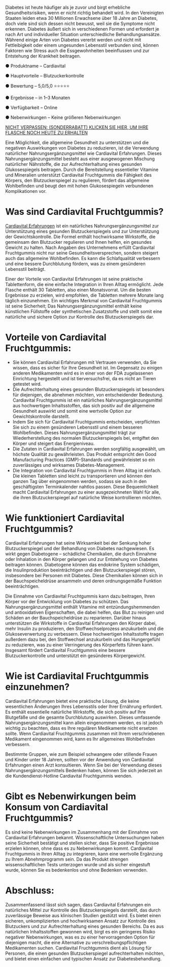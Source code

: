 Diabetes ist heute häufiger als je zuvor und birgt erhebliche Gesundheitsrisiken, wenn er nicht richtig behandelt wird. In den Vereinigten Staaten leiden etwa 30 Millionen Erwachsene über 18 Jahre an Diabetes, doch viele sind sich dessen nicht bewusst, weil sie die Symptome nicht erkennen. Diabetes äußert sich in verschiedenen Formen und erfordert je nach Art und individueller Situation unterschiedliche Behandlungsansätze. Während einige Arten von Diabetes vererbt werden und nicht mit Fettleibigkeit oder einem ungesunden Lebensstil verbunden sind, können Faktoren wie Stress auch die Essgewohnheiten beeinflussen und zur Entstehung der Krankheit beitragen.

● Produktname – Cardiavital

● Hauptvorteile – Blutzuckerkontrolle

● Bewertung – 5,0/5,0 ⭐⭐⭐⭐⭐

● Ergebnisse – in 1–3 Monaten

● Verfügbarkeit – Online

● Nebenwirkungen – Keine größeren Nebenwirkungen

[NICHT VERPASSEN: (SONDERRABATT) KLICKEN SIE HIER, UM IHRE FLASCHE NOCH HEUTE ZU ERHALTEN](https://atozsupplement.com/cardiavital-fruchtgummis/)

Eine Möglichkeit, die allgemeine Gesundheit zu unterstützen und die negativen Auswirkungen von Diabetes zu reduzieren, ist die Verwendung natürlicher Nahrungsergänzungsmittel wie Cardiavital Erfahrungen. Dieses Nahrungsergänzungsmittel besteht aus einer ausgewogenen Mischung natürlicher Nährstoffe, die zur Aufrechterhaltung eines gesunden Glukosespiegels beitragen. Durch die Bereitstellung essentieller Vitamine und Mineralien unterstützt Cardiavital Fruchtgummis die Fähigkeit des Körpers, den Blutzuckerspiegel zu regulieren, fördert das allgemeine Wohlbefinden und beugt den mit hohen Glukosespiegeln verbundenen Komplikationen vor.

# Was sind Cardiavital Fruchtgummis?

[Cardiavital Erfahrungen](https://www.facebook.com/cardiavitalfruchtgummis/) ist ein natürliches Nahrungsergänzungsmittel zur Unterstützung eines gesunden Blutzuckerspiegels und zur Unterstützung der Gewichtskontrolle. Die Formel enthält hochwirksame Wirkstoffe, die gemeinsam den Blutzucker regulieren und Ihnen helfen, ein gesundes Gewicht zu halten. Nach Angaben des Unternehmens erfüllt Cardiavital Fruchtgummis nicht nur seine Gesundheitsversprechen, sondern steigert auch das allgemeine Wohlbefinden. Es kann die Schlafqualität verbessern und eine bessere Durchblutung fördern, was zu einem gesünderen Lebensstil beiträgt.

Einer der Vorteile von Cardiavital Erfahrungen ist seine praktische Tablettenform, die eine einfache Integration in Ihren Alltag ermöglicht. Jede Flasche enthält 30 Tabletten, also einen Monatsvorrat. Um die besten Ergebnisse zu erzielen, wird empfohlen, die Tabletten mehrere Monate lang täglich einzunehmen. Ein wichtiges Merkmal von Cardiavital Fruchtgummis ist seine Sicherheit; Das Nahrungsergänzungsmittel enthält keine künstlichen Füllstoffe oder synthetischen Zusatzstoffe und stellt somit eine natürliche und sichere Option zur Kontrolle des Blutzuckerspiegels dar.

# Vorteile von Cardiavital Fruchtgummis:

- Sie können Cardiavital Erfahrungen mit Vertrauen verwenden, da Sie wissen, dass es sicher für Ihre Gesundheit ist. Im Gegensatz zu einigen anderen Medikamenten wird es in einer von der FDA zugelassenen Einrichtung hergestellt und ist tierversuchsfrei, da es nicht an Tieren getestet wird.
- Die Aufrechterhaltung eines gesunden Blutzuckerspiegels ist besonders für diejenigen, die abnehmen möchten, von entscheidender Bedeutung. Cardiavital Fruchtgummis ist ein natürliches Nahrungsergänzungsmittel aus hochwertigen Inhaltsstoffen, das sich positiv auf die allgemeine Gesundheit auswirkt und somit eine wertvolle Option zur Gewichtskontrolle darstellt.
- Indem Sie sich für Cardiavital Fruchtgummis entscheiden, verpflichten Sie sich zu einem gesünderen Lebensstil und einem besseren Wohlbefinden. Dieses Nahrungsergänzungsmittel trägt zur Wiederherstellung des normalen Blutzuckerspiegels bei, entgiftet den Körper und steigert das Energieniveau.
- Die Zutaten in Cardiavital Erfahrungen werden sorgfältig ausgewählt, um höchste Qualität zu gewährleisten. Das Produkt entspricht den Good Manufacturing Practices (GMP)-Standards und gewährleistet so ein zuverlässiges und wirksames Diabetes-Management.
- Die Integration von Cardiavital Fruchtgummis in Ihren Alltag ist einfach. Die kleinen Tabletten sind leicht zu transportieren und können den ganzen Tag über eingenommen werden, sodass sie auch in den geschäftigsten Terminkalender nahtlos passen. Diese Bequemlichkeit macht Cardiavital Erfahrungen zu einer ausgezeichneten Wahl für alle, die ihren Blutzuckerspiegel auf natürliche Weise kontrollieren möchten.

# Wie funktioniert Cardiavital Fruchtgummis?

Cardiavital Erfahrungen hat seine Wirksamkeit bei der Senkung hoher Blutzuckerspiegel und der Behandlung von Diabetes nachgewiesen. Es wirkt gegen Diabetogene – schädliche Chemikalien, die durch Einnahme oder Inhalation in den Körper gelangen und zur Entstehung von Diabetes beitragen können. Diabetogene können das endokrine System schädigen, die Insulinproduktion beeinträchtigen und den Blutzuckerspiegel stören, insbesondere bei Personen mit Diabetes. Diese Chemikalien können sich in der Bauchspeicheldrüse ansammeln und deren ordnungsgemäße Funktion beeinträchtigen.

Die Einnahme von Cardiavital Fruchtgummis kann dazu beitragen, Ihren Körper vor der Entwicklung von Diabetes zu schützen. Das Nahrungsergänzungsmittel enthält Vitamine mit entzündungshemmenden und antioxidativen Eigenschaften, die dabei helfen, das Blut zu reinigen und Schäden an der Bauchspeicheldrüse zu reparieren. Darüber hinaus unterstützen die Wirkstoffe in Cardiavital Erfahrungen den Körper dabei, mehr Insulin zu produzieren, den Stoffwechselprozess anzukurbeln und die Glukoseverwertung zu verbessern. Diese hochwertigen Inhaltsstoffe tragen außerdem dazu bei, den Stoffwechsel anzukurbeln und das Hungergefühl zu reduzieren, was zu einer Verringerung des Körperfetts führen kann. Insgesamt fördert Cardiavital Fruchtgummis eine bessere Blutzuckerkontrolle und unterstützt ein gesünderes Körpergewicht.

# Wie ist Cardiavital Fruchtgummis einzunehmen?

Cardiavital Erfahrungen bietet eine praktische Lösung, die keine wesentlichen Änderungen Ihres Lebensstils oder Ihrer Ernährung erfordert. Es enthält essentielle natürliche Wirkstoffe, die sich positiv auf Ihre Blutgefäße und die gesamte Durchblutung auswirken. Dieses umfassende Nahrungsergänzungsmittel kann allein eingenommen werden, es ist jedoch wichtig zu beachten, dass es Ihre regulären Medikamente nicht ersetzen sollte. Wenn Cardiavital Fruchtgummis zusammen mit Ihrem verschriebenen Medikament eingenommen wird, kann es Ihr allgemeines Wohlbefinden verbessern.

Bestimmte Gruppen, wie zum Beispiel schwangere oder stillende Frauen und Kinder unter 18 Jahren, sollten vor der Anwendung von Cardiavital Erfahrungen einen Arzt konsultieren. Wenn Sie bei der Verwendung dieses Nahrungsergänzungsmittels Bedenken haben, können Sie sich jederzeit an die Kundendienst-Hotline Cardiavital Fruchtgummis wenden.

# Gibt es Nebenwirkungen beim Konsum von Cardiavital Fruchtgummis?

Es sind keine Nebenwirkungen im Zusammenhang mit der Einnahme von Cardiavital Erfahrungen bekannt. Wissenschaftliche Untersuchungen haben seine Sicherheit bestätigt und stellen sicher, dass Sie positive Ergebnisse erzielen können, ohne dass es zu Nebenwirkungen kommt. Cardiavital Fruchtgummis in Ihren Alltag zu integrieren, kann eine wertvolle Ergänzung zu Ihrem Abnehmprogramm sein. Da das Produkt strengen wissenschaftlichen Tests unterzogen wurde und als sicher eingestuft wurde, können Sie es bedenkenlos und ohne Bedenken verwenden.

# Abschluss:

Zusammenfassend lässt sich sagen, dass Cardiavital Erfahrungen ein natürliches Mittel zur Kontrolle des Blutzuckerspiegels darstellt, das durch zuverlässige Beweise aus klinischen Studien gestützt wird. Es bietet einen sicheren, unkomplizierten und hochwirksamen Ansatz zur Kontrolle des Blutzuckers und zur Aufrechterhaltung eines gesunden Bereichs. Da es aus natürlichen Inhaltsstoffen gewonnen wird, birgt es ein geringeres Risiko negativer Nebenwirkungen, was es zu einer hervorragenden Option für diejenigen macht, die eine Alternative zu verschreibungspflichtigen Medikamenten suchen. Cardiavital Fruchtgummis dient als Lösung für Personen, die einen gesunden Blutzuckerspiegel aufrechterhalten möchten, und bietet einen einfachen und typischen Ansatz zur Diabetesbehandlung.

